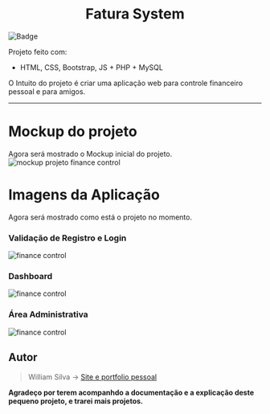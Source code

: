 # <center>Fatura System</center>

![Badge](https://img.shields.io/static/v1?label=bootstrap&message=PHP8.2&color=white&style=for-the-badge&logo=bootstrap)


Projeto feito com:
 - HTML, CSS, Bootstrap, JS + PHP + MySQL 

O Intuito do projeto é criar uma aplicação web para controle financeiro pessoal e para amigos.
___

# Mockup do projeto
Agora será mostrado o Mockup inicial do projeto.
![mockup projeto finance control](assets/control_finance_mockup.png)
&nbsp;

# Imagens da Aplicação
Agora será mostrado como está o projeto no momento.

### Validação de Registro e Login
![finance control](assets/validate_register_form.gif)
&nbsp;

### Dashboard
![finance control](assets/finance-control.jpg)
&nbsp;

### Área Administrativa
![finance control](assets/admin.png)
&nbsp;


## Autor

> William Silva -> [Site e portfolio pessoal](https://bywilliams.github.io/portfolio/)

**Agradeço por terem acompanhdo a documentação e a explicação deste pequeno projeto, e trarei mais projetos.**

